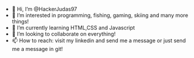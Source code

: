 - 👋 Hi, I’m @HackerJudas97
- 👀 I’m interested in programming, fishing, gaming, skiing and many more things!
- 🌱 I’m currently learning HTML,CSS and Javascript
- 💞️ I’m looking to collaborate on everything!
- 📫 How to reach: visit my linkedin and send me a message or just send me a message in git!

<!---
HackerJudas97/HackerJudas97 is a ✨ special ✨ repository because its `README.md` (this file) appears on your GitHub profile.
You can click the Preview link to take a look at your changes.
--->
